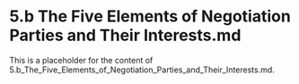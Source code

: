 # 5.b The Five Elements of Negotiation Parties and Their Interests.md

This is a placeholder for the content of 5.b_The_Five_Elements_of_Negotiation_Parties_and_Their_Interests.md.